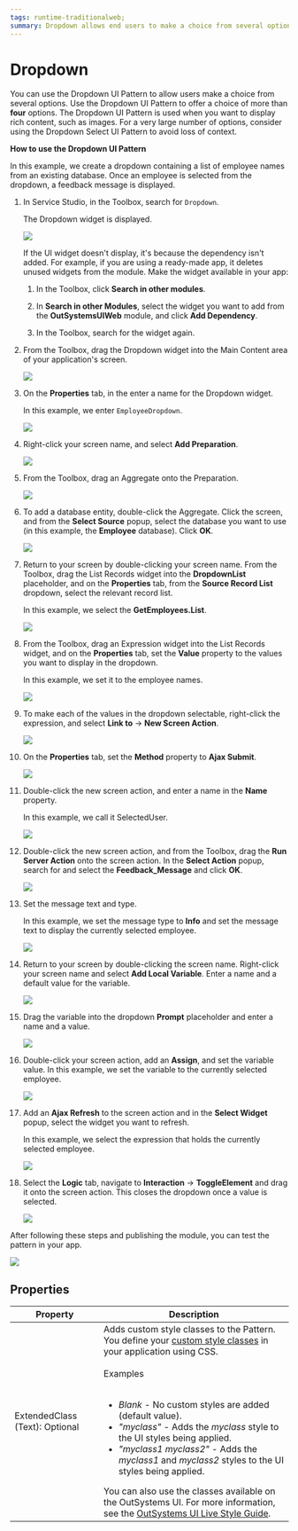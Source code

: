 ```yaml
---
tags: runtime-traditionalweb; 
summary: Dropdown allows end users to make a choice from several options.
---
```


# Dropdown

You can use the Dropdown UI Pattern to allow users make a choice from several options. Use the Dropdown UI Pattern to offer a choice of more than **four** options. The Dropdown UI Pattern is used when you want to display rich content, such as images. For a very large number of options, consider using the Dropdown Select UI Pattern to avoid loss of context.

**How to use the Dropdown UI Pattern**

In this example, we create a dropdown containing a list of employee names from an existing database. Once an employee is selected from the dropdown, a feedback message is displayed.

1. In Service Studio, in the Toolbox, search for `Dropdown`.

    The Dropdown widget is displayed.

    ![](<images/dropdown-1-ss.png>)

    If the UI widget doesn't display, it's because the dependency isn't added. For example, if you are using a ready-made app, it deletes unused widgets from the module. Make the widget available in your app:

    1. In the Toolbox, click **Search in other modules**.
    
    1. In **Search in other Modules**, select the widget you want to add from the **OutSystemsUIWeb** module, and click **Add Dependency**. 
    
    1. In the Toolbox, search for the widget again.

1. From the Toolbox, drag the Dropdown widget into the Main Content area of your application's screen.

    ![](<images/dropdown-2-ss.png?width=800>)

1. On the **Properties** tab, in the enter a name for the Dropdown widget.

    In this example, we enter `EmployeeDropdown`.

    ![](<images/dropdown-5-ss.png?width=800>)

1. Right-click your screen name, and select **Add Preparation**.  

    ![](<images/dropdown-6-ss.png?width=800>)

1. From the Toolbox, drag an Aggregate onto the Preparation.

    ![](<images/dropdown-7-ss.png?width=800>)

1. To add a database entity, double-click the Aggregate. Click the screen, and from the **Select Source** popup, select the database you want to use (in this example, the **Employee** database). Click **OK**.

    ![](<images/dropdown-8-ss.png?width=800>)

1. Return to your screen by double-clicking your screen name. From the Toolbox, drag the List Records widget into the **DropdownList** placeholder, and on the **Properties** tab, from the **Source Record List** dropdown, select the relevant record list.

    In this example, we select the **GetEmployees.List**.

    ![](<images/dropdown-9-ss.png?width=800>)

1. From the Toolbox, drag an Expression widget into the List Records widget, and on the **Properties** tab, set the **Value** property to the values you want to display in the dropdown.

    In this example, we set it to the employee names.

    ![](<images/dropdown-10-ss.png?width=800>)

1. To make each of the values in the dropdown selectable, right-click the expression, and select **Link to** -> **New Screen Action**.

    ![](<images/dropdown-11-ss.png?width=800>)

1. On the **Properties** tab, set the **Method** property to **Ajax Submit**.

    ![](<images/dropdown-14-ss.png?width=800>)

1. Double-click the new screen action, and enter a name in the **Name** property.

    In this example, we call it SelectedUser.

    ![](<images/dropdown-20-ss.png?width=800>)

1. Double-click the new screen action, and from the Toolbox, drag the **Run Server Action** onto the screen action. In the **Select Action** popup, search for and select the **Feedback_Message** and click **OK**.

    ![](<images/dropdown-12-ss.png?width=800.png>)

1. Set the message text and type.

    In this example, we set the message type to **Info** and set the message text to display the currently selected employee.

    ![](<images/dropdown-13-ss.png?width=800>)

1. Return to your screen by double-clicking the screen name. Right-click your screen name and select **Add Local Variable**. Enter a name and a default value for the variable.

    ![](<images/dropdown-22-ss.png?width=800>)

1. Drag the variable into the dropdown **Prompt** placeholder and enter a name and a value.  

    ![](<images/dropdown-21-ss.png?width=800>)

1. Double-click your screen action, add an **Assign**, and set the variable value. In this example, we set the variable to the currently selected employee.

    ![](<images/dropdown-3-ss.png?width=800>)

1. Add an **Ajax Refresh** to the screen action and in the **Select Widget** popup, select the widget you want to refresh.

    In this example, we select the expression that holds the currently selected employee.

    ![](<images/dropdown-4-ss.png?width=800>)

1. Select the **Logic** tab, navigate to **Interaction** -> **ToggleElement** and drag it onto the screen action. This closes the dropdown once a value is selected.

    ![](<images/dropdown-15-ss.png?width=800>)

After following these steps and publishing the module, you can test the pattern in your app.

![](<images/dropdown-19-ss.png?width=800>)

## Properties

| Property | Description |
|---|---|
| ExtendedClass (Text): Optional | Adds custom style classes to the Pattern. You define your [custom style classes](../../../look-feel/css.md) in your application using CSS.<br/><br/>Examples<br/><br/><ul><li>_Blank_ - No custom styles are added (default value).</li><li>_"myclass"_ - Adds the _myclass_ style to the UI styles being applied.</li><li>_"myclass1 myclass2"_ - Adds the _myclass1_ and _myclass2_ styles to the UI styles being applied.</li></ul>You can also use the classes available on the OutSystems UI. For more information, see the [OutSystems UI Live Style Guide](https://outsystemsui.outsystems.com/StyleGuidePreview/Styles). |
